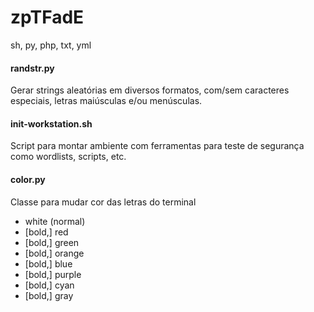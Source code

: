 # zpTFadE

sh, py, php, txt, yml

#### randstr.py

Gerar strings aleatórias em diversos formatos, com/sem caracteres especiais, letras maiúsculas e/ou menúsculas.

#### init-workstation.sh

Script para montar ambiente com ferramentas para teste de segurança como wordlists, scripts, etc.

#### color.py

Classe para mudar cor das letras do terminal

* white (normal)
* [bold,] red
* [bold,] green
* [bold,] orange
* [bold,] blue
* [bold,] purple
* [bold,] cyan
* [bold,] gray